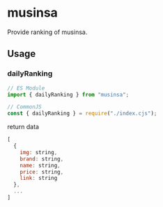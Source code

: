 # musinsa

Provide ranking of musinsa.

## Usage

### dailyRanking

```js
// ES Module
import { dailyRanking } from "musinsa";

// CommonJS
const { dailyRanking } = require("./index.cjs");
```

return data

```js
[
  {
    img: string,
    brand: string,
    name: string,
    price: string,
    link: string
  },
  ...
]
```
